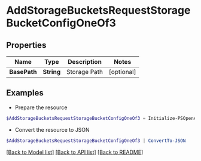 # AddStorageBucketsRequestStorageBucketConfigOneOf3
## Properties

Name | Type | Description | Notes
------------ | ------------- | ------------- | -------------
**BasePath** | **String** | Storage Path | [optional] 

## Examples

- Prepare the resource
```powershell
$AddStorageBucketsRequestStorageBucketConfigOneOf3 = Initialize-PSOpenAPIToolsAddStorageBucketsRequestStorageBucketConfigOneOf3  -BasePath null
```

- Convert the resource to JSON
```powershell
$AddStorageBucketsRequestStorageBucketConfigOneOf3 | ConvertTo-JSON
```

[[Back to Model list]](../README.md#documentation-for-models) [[Back to API list]](../README.md#documentation-for-api-endpoints) [[Back to README]](../README.md)

